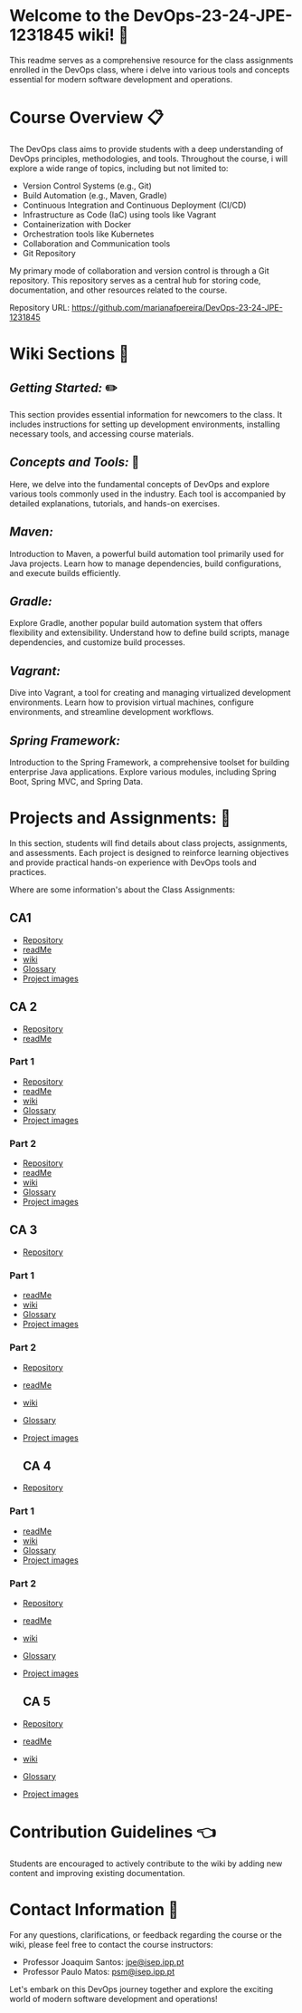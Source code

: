 # Welcome to the DevOps-23-24-JPE-1231845 wiki! :wave:
This readme serves as a comprehensive resource for the class assignments enrolled in the DevOps class, where i delve into various tools and concepts essential for modern software development and operations.

# Course Overview :clipboard:
The DevOps class aims to provide students with a deep understanding of DevOps principles, methodologies, and tools. Throughout the course, i will explore a wide range of topics, including but not limited to:

- Version Control Systems (e.g., Git)
- Build Automation (e.g., Maven, Gradle)
- Continuous Integration and Continuous Deployment (CI/CD)
- Infrastructure as Code (IaC) using tools like Vagrant
- Containerization with Docker
- Orchestration tools like Kubernetes
- Collaboration and Communication tools
- Git Repository

My primary mode of collaboration and version control is through a Git repository. This repository serves as a central hub for storing code, documentation, and other resources related to the course. 

Repository URL: https://github.com/marianafpereira/DevOps-23-24-JPE-1231845

# Wiki Sections :page_with_curl:

## *Getting Started:* :pencil2:

This section provides essential information for newcomers to the class. It includes instructions for setting up development environments, installing necessary tools, and accessing course materials.

## *Concepts and Tools:* :wrench:

Here, we delve into the fundamental concepts of DevOps and explore various tools commonly used in the industry. Each tool is accompanied by detailed explanations, tutorials, and hands-on exercises.

## *Maven:*

Introduction to Maven, a powerful build automation tool primarily used for Java projects. Learn how to manage dependencies, build configurations, and execute builds efficiently.

## *Gradle:*

Explore Gradle, another popular build automation system that offers flexibility and extensibility. Understand how to define build scripts, manage dependencies, and customize build processes.

## *Vagrant:*

Dive into Vagrant, a tool for creating and managing virtualized development environments. Learn how to provision virtual machines, configure environments, and streamline development workflows.

## *Spring Framework:*

Introduction to the Spring Framework, a comprehensive toolset for building enterprise Java applications. Explore various modules, including Spring Boot, Spring MVC, and Spring Data.


# Projects and Assignments: :pencil:

In this section, students will find details about class projects, assignments, and assessments. Each project is designed to reinforce learning objectives and provide practical hands-on experience with DevOps tools and practices.

Where are some information's about the Class Assignments:
## CA1 
- [Repository](https://github.com/marianafpereira/DevOps-23-24-JPE-1231845/tree/master/CA1)
- [readMe](https://github.com/marianafpereira/DevOps-23-24-JPE-1231845/blob/master/CA1/README.md)
- [wiki](https://github.com/marianafpereira/DevOps-23-24-JPE-1231845/wiki/CA1-Home)
- [Glossary](https://github.com/marianafpereira/DevOps-23-24-JPE-1231845/wiki/Glossary)
- [Project images](https://github.com/marianafpereira/DevOps-23-24-JPE-1231845/wiki/Project-Images)

## CA 2 
- [Repository](https://github.com/marianafpereira/DevOps-23-24-JPE-1231845/tree/master/CA2)
- [readMe](https://github.com/marianafpereira/DevOps-23-24-JPE-1231845/blob/master/CA2/README.md)
### Part 1
- [Repository](https://github.com/marianafpereira/DevOps-23-24-JPE-1231845/tree/master/CA2/Part1)
- [readMe](https://github.com/marianafpereira/DevOps-23-24-JPE-1231845/blob/master/CA2/Part1/README.md)
- [wiki](https://github.com/marianafpereira/DevOps-23-24-JPE-1231845/wiki/CA2-Part1-Home)
- [Glossary](https://github.com/marianafpereira/DevOps-23-24-JPE-1231845/wiki/Glossary-CA2-PART1)
- [Project images](https://github.com/marianafpereira/DevOps-23-24-JPE-1231845/wiki/Project-Images-For-CA2-Part1)

### Part 2
- [Repository](https://github.com/marianafpereira/DevOps-23-24-JPE-1231845/tree/master/CA2/Part2)
- [readMe](https://github.com/marianafpereira/DevOps-23-24-JPE-1231845/blob/master/CA2/Part2/README.md)
- [wiki](https://github.com/marianafpereira/DevOps-23-24-JPE-1231845/wiki/CA2-Part2-Home)
- [Glossary](https://github.com/marianafpereira/DevOps-23-24-JPE-1231845/wiki/Glossary-CA2-PART2)
- [Project images](https://github.com/marianafpereira/DevOps-23-24-JPE-1231845/wiki/Project-Images-For-CA2-Part2)

## CA 3 
- [Repository](https://github.com/marianafpereira/DevOps-23-24-JPE-1231845/tree/master/CA3)
### Part 1
- [readMe](https://github.com/marianafpereira/DevOps-23-24-JPE-1231845/blob/master/CA3/Part1/READMEPart1.md)
- [wiki](https://github.com/marianafpereira/DevOps-23-24-JPE-1231845/wiki/CA3-Part1-Home)
- [Glossary](https://github.com/marianafpereira/DevOps-23-24-JPE-1231845/wiki/Glossary-CA3-PART1)
- [Project images](https://github.com/marianafpereira/DevOps-23-24-JPE-1231845/wiki/Project-Images-For-CA3-Part1)

### Part 2
- [Repository](https://github.com/marianafpereira/DevOps-23-24-JPE-1231845/tree/master/CA3/Part2)
- [readMe](https://github.com/marianafpereira/DevOps-23-24-JPE-1231845/blob/master/CA3/Part2/READMEPart2.md)
- [wiki](https://github.com/marianafpereira/DevOps-23-24-JPE-1231845/wiki/CA3-Part2-Home)
- [Glossary](https://github.com/marianafpereira/DevOps-23-24-JPE-1231845/wiki/Glossary-CA3-PART2)
- [Project images](https://github.com/marianafpereira/DevOps-23-24-JPE-1231845/wiki/Project-Images-For-CA3-Part2)

  ## CA 4 
- [Repository](https://github.com/marianafpereira/DevOps-23-24-JPE-1231845/tree/master/CA4)
### Part 1
- [readMe](https://github.com/marianafpereira/DevOps-23-24-JPE-1231845/tree/master/CA4/Part1)
- [wiki](https://github.com/marianafpereira/DevOps-23-24-JPE-1231845/wiki/CA4-Part-1-Home)
- [Glossary](https://github.com/marianafpereira/DevOps-23-24-JPE-1231845/wiki/Glossary-CA4-PART-1)
- [Project images](https://github.com/marianafpereira/DevOps-23-24-JPE-1231845/wiki/Project-Images-For-CA4-Part1)

### Part 2
- [Repository](https://github.com/marianafpereira/DevOps-23-24-JPE-1231845/tree/master/CA4/Part2)
- [readMe](https://github.com/marianafpereira/DevOps-23-24-JPE-1231845/blob/master/CA4/Part2/README.md)
- [wiki](https://github.com/marianafpereira/DevOps-23-24-JPE-1231845/wiki/CA4-Part-2-Home)
- [Glossary](https://github.com/marianafpereira/DevOps-23-24-JPE-1231845/wiki/Glossary-CA4-PART-2)
- [Project images](https://github.com/marianafpereira/DevOps-23-24-JPE-1231845/wiki/Project-Images-For-CA4-Part2)

    ## CA 5 
- [Repository](https://github.com/marianafpereira/DevOps-23-24-JPE-1231845/tree/master/CA5)
- [readMe](https://github.com/marianafpereira/DevOps-23-24-JPE-1231845/blob/master/CA5/README.md)
- [wiki](https://github.com/marianafpereira/DevOps-23-24-JPE-1231845/wiki/CA5-Home)
- [Glossary](https://github.com/marianafpereira/DevOps-23-24-JPE-1231845/wiki/Glossary-CA5)
- [Project images](https://github.com/marianafpereira/DevOps-23-24-JPE-1231845/wiki/Project-Images-For-CA5)

# Contribution Guidelines :point_left:

Students are encouraged to actively contribute to the wiki by adding new content and improving existing documentation.

# Contact Information :email:
For any questions, clarifications, or feedback regarding the course or the wiki, please feel free to contact the course instructors:

- Professor Joaquim Santos: jpe@isep.ipp.pt
- Professor Paulo Matos: psm@isep.ipp.pt

Let's embark on this DevOps journey together and explore the exciting world of modern software development and operations!
